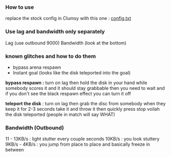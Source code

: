 ### How to use
replace the stock config in Clumsy with this one  :
[config.txt](https://github.com/jagt/clumsy/files/11858354/config.txt)


### Use lag and bandwidth only separately
Lag (use outbound 9000)
Bandwidth (look at the bottom)

### known glitches and how to do them
- bypass arena respawn
- Instant goal (looks like the disk teleported into the goal)

**bypass respawn :** turn on lag then hold the disk in your hand while somebody scores it and it should stay grabbable 
then you need to wait and if you don't see the black respawn effect you can turn it off

**teleport the disk** : turn on lag then grab the disc from somebody when they keep it for 2-3 seconds take it and throw it then quickly press stop voilah the disk teleported (people in match will say WHAT)

### Bandwidth (Outbound) 
11 - 13KB/s : light stutter every couple seconds
10KB/s : you look stuttery
9KB/s - 4KB/s  : you jump from place to place and basically freeze in between 
